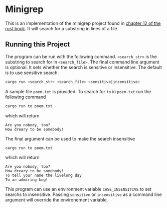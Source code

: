 # Minigrep

This is an implementation of the minigrep project found in
[chapter 12 of the rust book](https://doc.rust-lang.org/book/ch12-00-an-io-project.html).
It will search for a substring in lines of a file.

## Running this Project

The program can be run with the following command.
`<search_str>` is the substring to search for in `<search_file>`.
The final command line argument is optional.
It sets whether the search is sensitive or insensitive.
The default is to use sensitive search.

```bash
cargo run <search_str> <search_file> <sensitive|insensitive>
```
A sample file `poem.txt` is provided.
To search for `to` in `poem.txt` run the following command

```bash
cargo run to poem.txt
```

which will return

```
Are you nobody, too?
How dreary to be somebody!
```

The final argument can be used to make the search insensitive

```bash
cargo run to poem.txt
```

which will return

```
Are you nobody, too?
How dreary to be somebody!
To tell your name the livelong day
To an admiring bog!
```

This program can use an environment variable `CASE_INSENSITIVE` to set searchs to insensitive.
Passing `sensitive` or `insensitive` as a command line argument will override the environement variable.